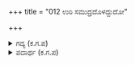 +++
title = "012 ಉರಿ ಸಮುದ್ರದೊಳದ್ದುದೋ"

+++

<details><summary>ಗದ್ಯ (ಕ.ಗ.ಪ) </summary>

12. ಸೈನ್ಯವೆಲ್ಲ ಉರಿಯ ಸಮುದ್ರದಲ್ಲಿ ಮುಳುಗಿತೋ ತೆಗೆ ತೆಗೆ ಈ ಕುನ್ನಿಗಳನ್ನು ಕಾತರಗೊಳ್ಳಲು ಬಿಡಬೇಡ.  ಆನೆಗಳು ಹಿಂತಿರುಗಲಿ, ಹೊಕ್ಕ ಕುದುರೆಗಳೆಲ್ಲ ಹಿಂತಿರುಗಲಿ, ಸೂತರನ್ನು ಕರೆದು ರಥದ ಕುದುರೆಗಳ ಲಗಾಮುಗಳನ್ನು ಹಿಂದಕ್ಕೆ ಸೆಳೆದುಕೊಳ್ಳುವಂತೆ ಹೇಳು. ಪದಾತಿಗಳನ್ನೆಲ್ಲ ಹಿಂದಕ್ಕೆ ತಿರುಗಿಸು, ಎಂದು ಸಹದೇವ ಗದರಿದ.
</details>

<details><summary>ಪದಾರ್ಥ (ಕ.ಗ.ಪ) </summary>

ವಾಘೆ-ಲಗಾಮು  
ಮೋಹರವು-ಸೈನ್ಯವು, ಉರಿ ಸಮುದ್ರದೊಳದ್ದುದೋ-ಅಗ್ನಿಜ್ವಾಲೆಯೆಂಬ ಸಮುದ್ರದಲ್ಲಿ ಮುಳುಗಿಬಿಟ್ಟಿತಲ್ಲಾ, ತೆಗೆ ತೆಗೆ-ದಾರಿ ಬಿಡು, ಹಿಂದೆಯೇ ಬಾ, ಕುನ್ನಿಗಳ ಕಾತರಿಸಿಲು ಈಯದಿರು-ಈ ಅಲ್ಪರನ್ನು ಕಾತರಗೊಳ್ಳಲು ಬಿಡಬೇಡ, ಆನೆ ಮುರಿಯಲಿ-ಹೋರಾಟಕ್ಕೆ ತೊಡಗಿರುವ ಆನೆಗಳೆಲ್ಲ ಹಿಂತಿರುಗಲಿ, ಹೊಕ್ಕ ಕುದುರೆಗಳು ಮರಳಿಚಲಿ-ಯುದ್ಧಕ್ಕೆ ಹೊಕ್ಕಿರುವ ಕುದುರೆಗಳನ್ನೆಲ್ಲ ಹಿಂತಿರುಗಿಸಲಿ,    
ತೇರುಗಳ ಸೂತರ ಕರೆದು ರಥ ನಡೆಸುತ್ತಿರುವ ಸೂತರುಗಳನ್ನು ಕರೆದು, ವಾಘೆಯ ಸೆಳೆ-ಲಗಾಮುಗಳನ್ನು ಹಿಂದಕ್ಕೆ ಸೆಳೆಯುವಂತೆ ಮಾಡು, ಪದಾತಿಯ-ಕಾಲಾಳು ಸೈನ್ಯವನ್ನು, ತಿರುಗ ಹೊಯ್‍ಹೊಯ್-ಶೀಘ್ರವಾಗಿ ಹಿಂತಿರುಗಿಸು ಹಿಂತಿರುಗಿಸು ಎನುತ,   
ಸಹದೇವ ಮಿಗೆ ಗಜರಿದನು-ಜೋರಾಗಿ ಗರ್ಜಿಸಿದ
</details>
